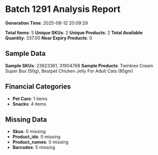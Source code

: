 # Batch 1291 Analysis Report

**Generation Time**: 2025-08-12 20:09:29

**Total Items**: 5
**Unique SKUs**: 2
**Unique Products**: 2
**Total Available Quantity**: 337.00
**Near Expiry Products**: 0

## Sample Data
**Sample SKUs**: 23923361, 31904768
**Sample Products**: Twinkies Cream Super Box (50g), Bestpet Chicken Jelly For Adult Cats (85gm)

## Financial Categories
- **Pet Care**: 1 items
- **Snacks**: 4 items

## Missing Data
- **Skus**: 0 missing
- **Product_ids**: 0 missing
- **Product_names**: 0 missing
- **Barcodes**: 5 missing
